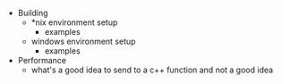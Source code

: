 - Building
	- *nix environment setup
		- examples
	- windows environment setup
		- examples
- Performance
	- what's a good idea to send to a c++ function and not a good idea
